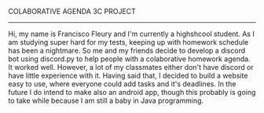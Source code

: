 COLABORATIVE AGENDA 3C PROJECT

----------------------------------------------------------------

Hi, my name is Francisco Fleury and I'm currently a highshcool student. As I am studying super hard for my tests, keeping up with homework schedule has been a nightmare. So me and my friends decide to develop a discord bot using discord.py to help people with a colaborative homework agenda. It worked well. However, a lot of my classmates either don't have discord or have little experience with it. Having said that, I decided to build a website easy to use, where everyone could add tasks and it's deadlines. In the future I do intend to make also an android app, though this probably is going to take while because I am still a baby in Java programming.